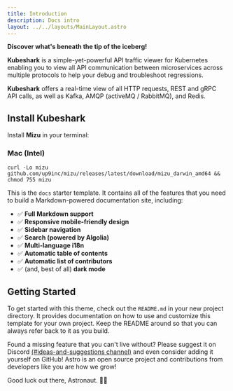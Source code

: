 ```yaml
---
title: Introduction
description: Docs intro
layout: ../../layouts/MainLayout.astro
---
```


**Discover what's beneath the tip of the iceberg!**

**Kubeshark** is a simple-yet-powerful API traffic viewer for Kubernetes enabling you to view all API communication between microservices across multiple protocols to help your debug and troubleshoot regressions.

**Kubeshark** offers a real-time view of all HTTP requests, REST and gRPC API calls, as well as Kafka, AMQP (activeMQ / RabbitMQ), and Redis.

## Install Kubeshark

Install **Mizu** in your terminal:

### Mac (Intel)

```shell
curl -Lo mizu github.com/up9inc/mizu/releases/latest/download/mizu_darwin_amd64 && chmod 755 mizu 
```

This is the `docs` starter template. It contains all of the features that you need to build a Markdown-powered documentation site, including:

- ✅ **Full Markdown support**
- ✅ **Responsive mobile-friendly design**
- ✅ **Sidebar navigation**
- ✅ **Search (powered by Algolia)**
- ✅ **Multi-language i18n**
- ✅ **Automatic table of contents**
- ✅ **Automatic list of contributors**
- ✅ (and, best of all) **dark mode**

## Getting Started

To get started with this theme, check out the `README.md` in your new project directory. It provides documentation on how to use and customize this template for your own project. Keep the README around so that you can always refer back to it as you build.

Found a missing feature that you can't live without? Please suggest it on Discord [(#ideas-and-suggestions channel)](https://astro.build/chat) and even consider adding it yourself on GitHub! Astro is an open source project and contributions from developers like you are how we grow!

Good luck out there, Astronaut. 🧑‍🚀
